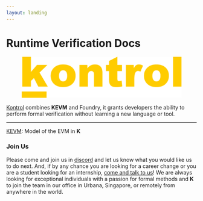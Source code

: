 ```yaml
---
layout: landing
---
```


# Runtime Verification Docs

<div align="left">

<figure><img src=".gitbook/assets/kontrol logo yellow.png" alt=""><figcaption></figcaption></figure>

</div>

[Kontrol](http://127.0.0.1:5000/o/MwuC1PgHx91Qm96rVCnq/s/T2KVb4tqbNdAsPxsEyPQ/ "mention") combines **KEVM** and Foundry, it grants developers the ability to perform formal verification without learning a new language or tool.&#x20;

***

[KEVM](http://127.0.0.1:5000/o/MwuC1PgHx91Qm96rVCnq/s/nXIoktUrQI0xNHjxIyRH/ "mention"): Model of the EVM in **K**

### Join Us

Please come and join us in [discord](https://discord.com/invite/CurfmXNtbN) and let us know what you would like us to do next. And, if by any chance you are looking for a career change or you are a student looking for an internship, [come and talk to us](https://runtimeverification.com/careers)! We are always looking for exceptional individuals with a passion for formal methods and **K** to join the team in our office in Urbana, Singapore, or remotely from anywhere in the world.
